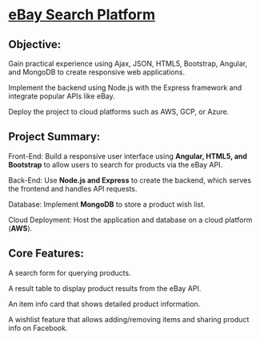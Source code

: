 # [eBay Search Platform](https://drive.google.com/file/d/1sSTR0R-WTyFi5jCSXycvASidGNVeg9Qm/view?usp=drive_link)
## Objective:

Gain practical experience using Ajax, JSON, HTML5, Bootstrap, Angular, and MongoDB to create responsive web applications.

Implement the backend using Node.js with the Express framework and integrate popular APIs like eBay.

Deploy the project to cloud platforms such as AWS, GCP, or Azure.

## Project Summary:

Front-End: Build a responsive user interface using **Angular, HTML5, and Bootstrap** to allow users to search for products via the eBay API.

Back-End: Use **Node.js and Express** to create the backend, which serves the frontend and handles API requests.

Database: Implement **MongoDB** to store a product wish list.

Cloud Deployment: Host the application and database on a cloud platform (**AWS**).

## Core Features:

A search form for querying products.

A result table to display product results from the eBay API.

An item info card that shows detailed product information.

A wishlist feature that allows adding/removing items and sharing product info on Facebook.

